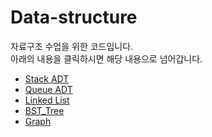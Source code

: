 # Data-structure  
자료구조 수업을 위한 코드입니다.  
아래의 내용을 클릭하시면 해당 내용으로 넘어갑니다.  
* [Stack ADT](https://github.com/rlasanggus/Data-structure/tree/master/stack)  
* [Queue ADT](https://github.com/rlasanggus/Data-structure/tree/master/queue)   
* [Linked List](https://github.com/rlasanggus/Data-structure/tree/master/llist)  
* [BST_Tree](https://github.com/rlasanggus/Data-structure/tree/master/BST_tree)  
* [Graph](https://github.com/rlasanggus/Data-structure/tree/master/graph)  
